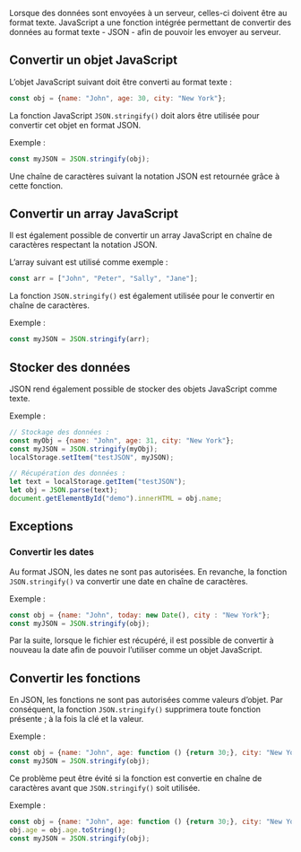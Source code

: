 Lorsque des données sont envoyées à un serveur, celles-ci doivent être au format texte. JavaScript a une fonction intégrée permettant de convertir des données au format texte - JSON - afin de pouvoir les envoyer au serveur. 

## Convertir un objet JavaScript

L’objet JavaScript suivant doit être converti au format texte :

```js
const obj = {name: "John", age: 30, city: "New York"};
```

La fonction JavaScript ```JSON.stringify()``` doit alors être utilisée pour convertir cet objet en format JSON.

Exemple :

```js
const myJSON = JSON.stringify(obj);
```

Une chaîne de caractères suivant la notation JSON est retournée grâce à cette fonction.

## Convertir un array JavaScript

Il est également possible de convertir un array JavaScript en chaîne de caractères respectant la notation JSON.

L’array suivant est utilisé comme exemple :

```js
const arr = ["John", "Peter", "Sally", "Jane"];
```

La fonction ```JSON.stringify()``` est également utilisée pour le convertir en chaîne de caractères.

Exemple :

```js
const myJSON = JSON.stringify(arr);
```

## Stocker des données

JSON rend également possible de stocker des objets JavaScript comme texte.

Exemple :

```js
// Stockage des données :
const myObj = {name: "John", age: 31, city: "New York"};
const myJSON = JSON.stringify(myObj);
localStorage.setItem("testJSON", myJSON);

// Récupération des données :
let text = localStorage.getItem("testJSON");
let obj = JSON.parse(text);
document.getElementById("demo").innerHTML = obj.name;
```

## Exceptions

### Convertir les dates

Au format JSON, les dates ne sont pas autorisées. En revanche, la fonction ```JSON.stringify()``` va convertir une date en chaîne de caractères.

Exemple :

```js
const obj = {name: "John", today: new Date(), city : "New York"};
const myJSON = JSON.stringify(obj);
```

Par la suite, lorsque le fichier est récupéré, il est possible de convertir à nouveau la date afin de pouvoir l’utiliser comme un objet JavaScript.

## Convertir les fonctions

En JSON, les fonctions ne sont pas autorisées comme valeurs d’objet. Par conséquent, la fonction ```JSON.stringify()``` supprimera toute fonction présente ; à la fois la clé et la valeur. 

Exemple :

```js
const obj = {name: "John", age: function () {return 30;}, city: "New York"};
const myJSON = JSON.stringify(obj);
```

Ce problème peut être évité si la fonction est convertie en chaîne de caractères avant que ```JSON.stringify()``` soit utilisée. 

Exemple :

```js
const obj = {name: "John", age: function () {return 30;}, city: "New York"};
obj.age = obj.age.toString();
const myJSON = JSON.stringify(obj);
```